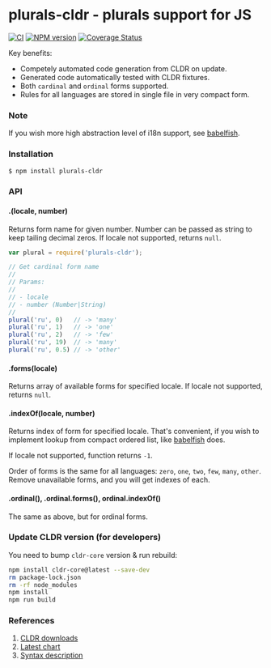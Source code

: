 plurals-cldr - plurals support for JS
=====================================

[![CI](https://github.com/nodeca/plurals-cldr/actions/workflows/ci.yml/badge.svg)](https://github.com/nodeca/plurals-cldr/actions/workflows/ci.yml)
[![NPM version](https://img.shields.io/npm/v/plurals-cldr.svg)](https://www.npmjs.org/package/plurals-cldr)
[![Coverage Status](https://img.shields.io/coveralls/nodeca/plurals-cldr.svg)](https://coveralls.io/r/nodeca/plurals-cldr)

Key benefits:

- Competely automated code generation from CLDR on update.
- Generated code automatically tested with CLDR fixtures.
- Both `cardinal` and `ordinal` forms supported.
- Rules for all languages are stored in single file in very compact form.


### Note

If you wish more high abstraction level of i18n support, see
[babelfish](https://github.com/nodeca/babelfish).


### Installation

```bash
$ npm install plurals-cldr
```


### API

#### .(locale, number)

Returns form name for given number. Number can be passed as string to keep
tailing decimal zeros. If locale not supported, returns `null`.


```js
var plural = require('plurals-cldr');

// Get cardinal form name
//
// Params:
//
// - locale
// - number (Number|String)
//
plural('ru', 0)   // -> 'many'
plural('ru', 1)   // -> 'one'
plural('ru', 2)   // -> 'few'
plural('ru', 19)  // -> 'many'
plural('ru', 0.5) // -> 'other'
```


#### .forms(locale)

Returns array of available forms for specified locale. If locale not supported,
returns `null`.


#### .indexOf(locale, number)

Returns index of form for specified locale. That's convenient, if you wish
to implement lookup from compact ordered list, like
[babelfish](https://github.com/nodeca/babelfish/) does.

If locale not supported, function returns `-1`.

Order of forms is the same for all languages: `zero`, `one`, `two`, `few`,
`many`, `other`. Remove unavailable forms, and you will get indexes of each.


#### .ordinal(), .ordinal.forms(), ordinal.indexOf()

The same as above, but for ordinal forms.


### Update CLDR version (for developers)

You need to bump `cldr-core` version & run rebuild:

```sh
npm install cldr-core@latest --save-dev
rm package-lock.json
rm -rf node_modules
npm install
npm run build
```


### References

1. [CLDR downloads](http://cldr.unicode.org/index/downloads)
2. [Latest chart](http://www.unicode.org/cldr/charts/latest/supplemental/language_plural_rules.html)
3. [Syntax description](http://www.unicode.org/reports/tr35/tr35-numbers.html#Language_Plural_Rules)
